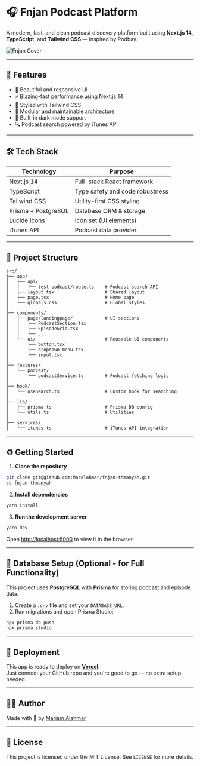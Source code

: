 # 🎧 Fnjan Podcast Platform

A modern, fast, and clean podcast discovery platform built using **Next.js 14**, **TypeScript**, and **Tailwind CSS** — inspired by Podbay.

![Fnjan Cover](https://prod842022-kiet-v2-storage-uploadsbucketc4b27cc7-115kl3obdhv7w.s3.eu-central-1.amazonaws.com/assets/tenant/1jhggnmybp/projects/86246ad7-c46a-428c-8261-aaaaee4ffb1f.jpeg)

---

## 🚀 Features

- 🎨 Beautiful and responsive UI
- ⚡ Blazing-fast performance using Next.js 14
- 💅 Styled with Tailwind CSS
- 🧱 Modular and maintainable architecture
- 🌙 Built-in dark mode support
- 🔍 Podcast search powered by iTunes API

---

## 🛠️ Tech Stack

| Technology         | Purpose                          |
|--------------------|----------------------------------|
| Next.js 14         | Full-stack React framework       |
| TypeScript         | Type safety and code robustness  |
| Tailwind CSS       | Utility-first CSS styling        |
| Prisma + PostgreSQL| Database ORM & storage           |
| Lucide Icons       | Icon set (UI elements)           |
| iTunes API         | Podcast data provider            |

---

## 📁 Project Structure

```
src/
├── app/
│   ├── api/
│   │   └── test-podcast/route.ts    # Podcast search API
│   ├── layout.tsx                   # Shared layout
│   ├── page.tsx                     # Home page
│   └── globals.css                  # Global styles
│
├── components/
│   ├── page/landingpage/            # UI sections
│   │   ├── PodcastSection.tsx
│   │   ├── EpisodeGrid.tsx
│   │   └── ...
│   └── ui/                          # Reusable UI components
│       ├── button.tsx
│       ├── dropdown-menu.tsx
│       └── input.tsx
│
├── features/
│   └── podcast/
│       └── podcastService.ts        # Podcast fetching logic
│
├── hook/
│   └── useSearch.ts                 # Custom hook for searching
│
├── lib/
│   ├── prisma.ts                    # Prisma DB config
│   └── utils.ts                     # Utilities
│
├── services/
│   └── itunes.ts                    # iTunes API integration
```

---

## ⚙️ Getting Started

1. **Clone the repository**
```bash
git clone git@github.com:Maralahmar/fnjan-thmanyah.git
cd fnjan-thmanyah
```

2. **Install dependencies**
```bash
yarn install
```

3. **Run the development server**
```bash
yarn dev
```

Open [http://localhost:5000](http://localhost:5000) to view it in the browser.

---

## 🧩 Database Setup (Optional - for Full Functionality)

This project uses **PostgreSQL** with **Prisma** for storing podcast and episode data.

1. Create a `.env` file and set your `DATABASE_URL`.
2. Run migrations and open Prisma Studio:

```bash
npx prisma db push
npx prisma studio
```

---

## 🚀 Deployment

This app is ready to deploy on [**Vercel**](https://vercel.com).  
Just connect your GitHub repo and you're good to go — no extra setup needed.

---

## 👩‍💻 Author

Made with 💙 by [Mariam Alahmar](https://github.com/Maralahmar)

---

## 📄 License

This project is licensed under the MIT License. See `LICENSE` for more details.
